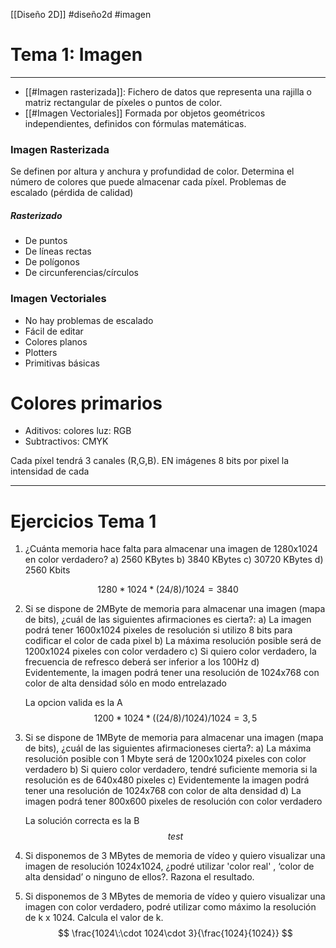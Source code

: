 [[Diseño 2D]] #diseño2d #imagen

# Tema 1: Imagen
---
* [[#Imagen rasterizada]]: 
	Fichero de datos que representa una rajilla o matriz rectangular de píxeles o puntos de color. 
* [[#Imagen Vectoriales]]
	Formada por objetos geométricos independientes, definidos con fórmulas matemáticas. 

### Imagen Rasterizada
Se definen por altura y anchura y profundidad de color. Determina el número de colores que puede almacenar cada píxel. 
Problemas de escalado (pérdida de calidad)

##### Rasterizado
* De puntos
* De líneas rectas
* De polígonos
* De circunferencias/círculos

### Imagen Vectoriales
* No hay problemas de escalado
* Fácil de editar
* Colores planos
* Plotters
* Primitivas básicas

# Colores primarios
* Aditivos: colores luz: RGB
* Subtractivos: CMYK

Cada píxel tendrá 3 canales (R,G,B). EN imágenes 8 bits por pixel la intensidad de cada 

---

# Ejercicios Tema 1

1. ¿Cuánta memoria hace falta para almacenar una imagen de 1280x1024 en color verdadero? 
	a) 2560 KBytes 
	b) 3840 KBytes 
	c) 30720 KBytes 
	d) 2560 Kbits 

$$
	1280 * 1024 * (24 / 8) / 1024 = 3840
$$

2. Si se dispone de 2MByte de memoria para almacenar una imagen (mapa de bits), ¿cuál de las siguientes afirmaciones es cierta?: 
	a) La imagen podrá tener 1600x1024 pixeles de resolución si utilizo 8 bits para codificar el color de cada pixel 
	b) La máxima resolución posible será de 1200x1024 pixeles con color verdadero 
	c) Si quiero color verdadero, la frecuencia de refresco deberá ser inferior a los 100Hz 
	d) Evidentemente, la imagen podrá tener una resolución de 1024x768 con color de alta densidad sólo en modo entrelazado 

	La opcion valida es la A
	$$
	1200 * 1024 * ((24/8) / 1024)/1024 = 3,5
	$$

3. Si se dispone de 1MByte de memoria para almacenar una imagen (mapa de bits), ¿cuál de las siguientes afirmacioneses cierta?: 
	a) La máxima resolución posible con 1 Mbyte será de 1200x1024 pixeles con color verdadero 
	b) Si quiero color verdadero, tendré suficiente memoria si la resolución es de 640x480 pixeles 
	c) Evidentemente la imagen podrá tener una resolución de 1024x768 con color de alta densidad 
	d) La imagen podrá tener 800x600 pixeles de resolución con color verdadero
	
	La solución correcta es la B
	$$
	test
	$$

4. Si disponemos de 3 MBytes de memoria de vídeo y quiero visualizar una imagen de resolución 1024x1024, ¿podré utilizar 'color real' , ‘color de alta densidad’ o ninguno de ellos?. Razona el resultado.
	

5. Si disponemos de 3 MBytes de memoria de vídeo y quiero visualizar una imagen con color verdadero, podré utilizar como máximo la resolución de k x 1024. Calcula el valor de k.
$$
	\frac{1024\:\cdot 1024\cdot 3}{\frac{1024}{1024}}
	$$
	